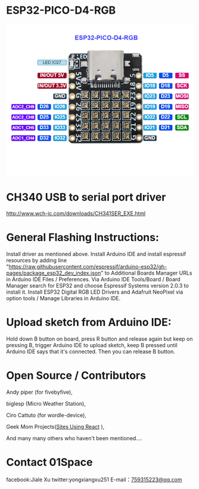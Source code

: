# ESP32-PICO-D4-RGB

![image](https://github.com/01Space/ESP32-PICO-D4-RGB/blob/main/image/ESP32-PICO-D4-Page-1.drawio.png)


# CH340 USB to serial port driver

http://www.wch-ic.com/downloads/CH341SER_EXE.html


# General Flashing Instructions:

Install driver as mentioned above.
Install Arduino IDE and install espressif resources by adding line "https://raw.githubusercontent.com/espressif/arduino-esp32/gh-pages/package_esp32_dev_index.json" to Additional Boards Manager URLs in Arduino IDE Files / Preferences.
Via Arduino IDE Tools/Board / Board Manager search for ESP32 and choose Espressif Systems version 2.0.3 to install it.
Install ESP32 Digital RGB LED Drivers and Adafruit NeoPixel via option tools / Manage Libraries in Arduino IDE.

# Upload sketch from Arduino IDE:

Hold down B button on board, press R button and release again but keep on pressing B, trigger Arduino IDE to upload sketch, keep B pressed until Arduino IDE says that it's connected. Then you can release B button.


# Open Source / Contributors


Andy piper (for fivebyfive),

biglesp (Micro Weather Station),

Ciro Cattuto (for wordle-device),

Geek Mom Projects([Sites Using React](https://twitter.com/GeekMomProjects/status/1479210241807900676)  ),

And many many others who haven't been mentioned....

# Contact 01Space
facebook:Jiale Xu
twitter:yongxiangxu251
E-mail：759315223@qq.com
